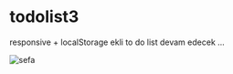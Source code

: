 # todolist3

responsive + localStorage ekli to do list 
devam edecek ...

![sefa](https://github.com/ferdisefaduzgun/todolist3/assets/76045185/6b6fdef9-8269-4d4a-8b40-2e2b35d90fc5)

